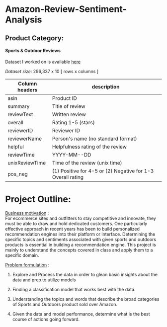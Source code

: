 # Amazon-Review-Sentiment-Analysis
## Product Category:
#### Sports & Outdoor Reviews
Dataset I worked on is available [here](http://snap.stanford.edu/data/amazon/productGraph/categoryFiles/reviews_Sports_and_Outdoors_5.json.gz)

_Dataset size_:
296,337 x 10 [ rows x columns ]

| Column headers | description                      |
| -------------- | -------------------------------  |
|  asin          |  Product ID                      |
|  summary       |  Title of review                 |
|  reviewText    |  Written review                  |
|  overall       |  Rating 1-5 (stars)              |
|  reviewerID    |  Reviewer ID                     |
|  reviewerName  |  Person's name (no standard format)  |
|  helpful       |  Helpfulness rating of the review    |
|  reviewTime    |  YYYY-MM--DD                     |
|  unixReviewTime|  Time of the review (unix time)  |
|  pos_neg       |  (1) Positive for 4-5 or (2) Negative for 1-3 Overall rating  |

# Project Outline:

<u>Business motivation</u> :  
For ecommerce sites and outfitters to stay competitive and innovate, they must be able to draw and hold dedicated customers. One particularly effective approach in recent years has been to build personalized recommendation engines into their platform or interface. Determining the specific topics and sentiments associated with given sports and outdoors products is essential in building a recommendation engine. This project is mainly to understand the concepts covered in class and apply them to a specific domain.

<u>Problem formulation</u> :

1. Explore and Process the data in order to glean basic insights about the data and prep to utilize models

2. Finding a classification model that works best with the data.

3. Understanding the topics and words that describe the broad categories of Sports and Outdoors product sold over Amazon.

4. Given the data and model performance, determine what is the best course of actions going forward.
